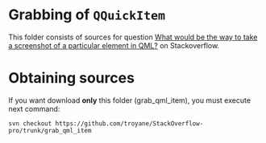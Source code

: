 Grabbing of `QQuickItem`
===============

This folder consists of sources for question 
[What would be the way to take a screenshot of a particular element in QML?](http://stackoverflow.com/questions/33183743/what-would-be-the-way-to-take-a-screenshot-of-a-particular-element-in-qml) on Stackoverflow.


Obtaining sources
===============
If you want download **only** this folder (grab_qml_item), 
you must execute next command:
```
svn checkout https://github.com/troyane/StackOverflow-pro/trunk/grab_qml_item
```
